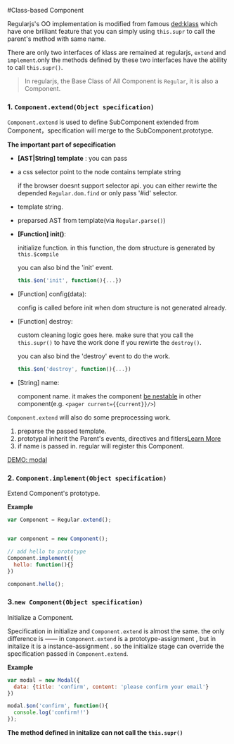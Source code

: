 #Class-based Component 

Regularjs's OO implementation is modified from famous [ded:klass](https://github.com/ded/klass) which have one brilliant feature that you can simply using `this.supr` to call the parent's method with same name.


There are only two interfaces of klass are remained at regularjs, `extend` and `implement`.only the methods defined by these two interfaces have the ability to call `this.supr()`.


> In regularjs, the Base Class of All Component is `Regular`, it is also a Component.



<a name="extend"></a>
### 1. `Component.extend(Object specification)`

`Component.extend` is used to define  SubComponent extended from Component，specification will merge to the SubComponent.prototype.


__The important part of sepecification__

-  __[AST|String] template__ : you can pass
  * a css selector point to the node contains template string

    if the browser doesnt support selector api. you can either rewirte the depended `Regular.dom.find` or only pass '#id' selector.
  * template string.
  * preparsed AST from template(via `Regular.parse()`)

- __[Function]   init()__: 
  
  initialize function. in this function, the dom structure is generated by `this.$compile`

  you can also bind the 'init' event.

  ```javascript
  this.$on('init', function(){...})
  ```


- [Function]   config(data): 
  
  config is called before init when dom structure is not generated already.
  


- [Function]   destroy: 

  custom cleaning logic goes here. make sure that you call the `this.supr()` to have the work done if you rewirte the `destroy()`.

  you can also bind the 'destroy' event to do the work.

  ```javascript
  this.$on('destroy', function(){...})
  ```

- [String]     name: 

  component name. it makes the component [be nestable](../advanced/component.md) in other component(e.g. `<pager current={{current}}/>`)



`Component.extend` will also do some preprocessing work.

1. preparse the passed template.
2. prototypal inherit the Parent's events, directives and fitlers[Learn More](../core/use.md)
3. if name is passed in. regular will register this Component.


[DEMO: modal](http://fiddle.jshell.net/leeluolee/Xvp9S/)

<a name="implement"></a>
### 2. `Component.implement(Object specification)`

Extend Component's prototype.

__Example__

```javascript
var Component = Regular.extend();


var component = new Component();

// add hello to prototype
Component.implement({
  hello: function(){}
})

component.hello();

```


<a name="instance"></a>

### 3.`new Component(Object specification)`

Initialize a Component.

Specification in initialize and `Component.extend` is almost the same. the only difference is ——  in `Component.extend` is a prototype-assignment , but in initalize it is a instance-assignment . so the initialize stage can override the specification passed in `Component.extend`. 

__Example__

```javascript
var modal = new Modal({
  data: {title: 'confirm', content: 'please confirm your email'} 
})

modal.$on('confirm', function(){
  console.log('confirm!!')
});
```

__The method defined in initalize can not call the `this.supr()`__



